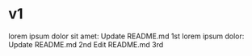 v1
==
lorem ipsum dolor sit amet: Update README.md 1st
lorem ipsum dolor: Update README.md 2nd
Edit README.md 3rd
